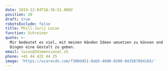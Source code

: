 ```yaml
---
date: 2019-12-04T16:36:51.800Z
position: 20
draft: true
robotsExclude: false
title: Phill-Jurij Lucas
function: Schreiner
quote: >-
  Mir bedeutet es viel, mit meinen Händen Ideen umsetzen zu können und den
  Dingen eine Gestalt zu geben.
email: lucas@3dimensional.ch
phone: +41 44 422 44 25
image: 'https://ucarecdn.com/f300d451-0ab5-4600-8390-043587094165/'
---
```


